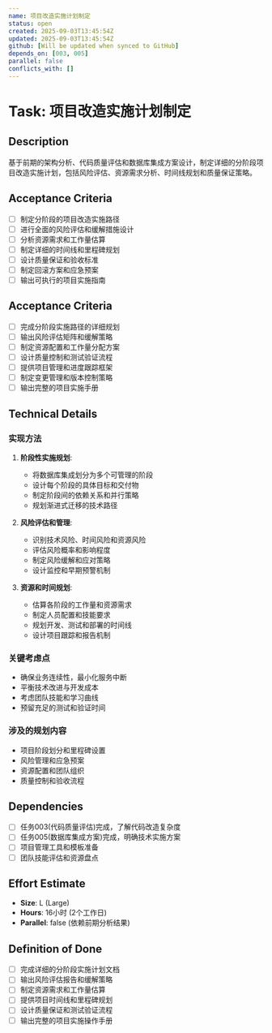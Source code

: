 ```yaml
---
name: 项目改造实施计划制定
status: open
created: 2025-09-03T13:45:54Z
updated: 2025-09-03T13:45:54Z
github: [Will be updated when synced to GitHub]
depends_on: [003, 005]
parallel: false
conflicts_with: []
---
```


# Task: 项目改造实施计划制定

## Description

基于前期的架构分析、代码质量评估和数据库集成方案设计，制定详细的分阶段项目改造实施计划，包括风险评估、资源需求分析、时间线规划和质量保证策略。

## Acceptance Criteria

- [ ] 制定分阶段的项目改造实施路径
- [ ] 进行全面的风险评估和缓解措施设计
- [ ] 分析资源需求和工作量估算
- [ ] 制定详细的时间线和里程碑规划
- [ ] 设计质量保证和验收标准
- [ ] 制定回滚方案和应急预案
- [ ] 输出可执行的项目实施指南

## Acceptance Criteria

- [ ] 完成分阶段实施路径的详细规划
- [ ] 输出风险评估矩阵和缓解策略
- [ ] 制定资源配置和工作量分配方案
- [ ] 设计质量控制和测试验证流程
- [ ] 提供项目管理和进度跟踪框架
- [ ] 制定变更管理和版本控制策略
- [ ] 输出完整的项目实施手册

## Technical Details

### 实现方法
1. **阶段性实施规划**:
   - 将数据库集成划分为多个可管理的阶段
   - 设计每个阶段的具体目标和交付物
   - 制定阶段间的依赖关系和并行策略
   - 规划渐进式迁移的技术路径

2. **风险评估和管理**:
   - 识别技术风险、时间风险和资源风险
   - 评估风险概率和影响程度
   - 制定风险缓解和应对策略
   - 设计监控和早期预警机制

3. **资源和时间规划**:
   - 估算各阶段的工作量和资源需求
   - 制定人员配置和技能要求
   - 规划开发、测试和部署的时间线
   - 设计项目跟踪和报告机制

### 关键考虑点
- 确保业务连续性，最小化服务中断
- 平衡技术改进与开发成本
- 考虑团队技能和学习曲线
- 预留充足的测试和验证时间

### 涉及的规划内容
- 项目阶段划分和里程碑设置
- 风险管理和应急预案
- 资源配置和团队组织
- 质量控制和验收流程

## Dependencies

- [ ] 任务003(代码质量评估)完成，了解代码改造复杂度
- [ ] 任务005(数据库集成方案)完成，明确技术实施方案
- [ ] 项目管理工具和模板准备
- [ ] 团队技能评估和资源盘点

## Effort Estimate

- **Size**: L (Large)
- **Hours**: 16小时 (2个工作日)
- **Parallel**: false (依赖前期分析结果)

## Definition of Done

- [ ] 完成详细的分阶段实施计划文档
- [ ] 输出风险评估报告和缓解策略
- [ ] 制定资源需求和工作量估算
- [ ] 提供项目时间线和里程碑规划
- [ ] 设计质量保证和测试验证流程
- [ ] 输出完整的项目实施操作手册